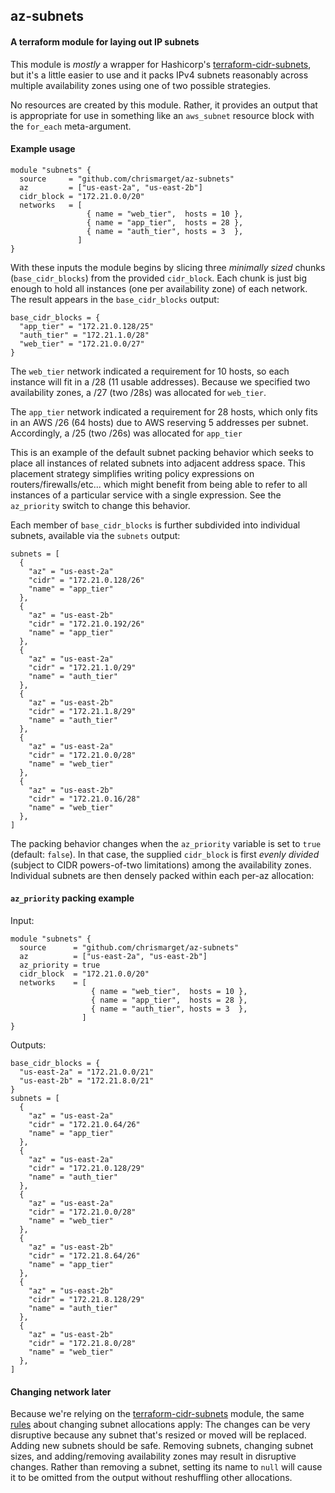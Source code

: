 ## az-subnets

#### A terraform module for laying out IP subnets

This module is *mostly* a wrapper for Hashicorp's
[terraform-cidr-subnets](https://github.com/hashicorp/terraform-cidr-subnets),
but it's a little easier to use and it packs IPv4 subnets reasonably across
multiple availability zones using one of two possible strategies.

No resources are created by this module. Rather, it provides an output that is
appropriate for use in something like an `aws_subnet` resource block with the
`for_each` meta-argument.

#### Example usage

````
module "subnets" {
  source     = "github.com/chrismarget/az-subnets"
  az         = ["us-east-2a", "us-east-2b"]
  cidr_block = "172.21.0.0/20"
  networks   = [
                 { name = "web_tier",  hosts = 10 },
                 { name = "app_tier",  hosts = 28 },
                 { name = "auth_tier", hosts = 3  },
               ]
}
````
With these inputs the module begins by slicing three *minimally sized* chunks
(`base_cidr_blocks`) from the provided `cidr_block`. Each chunk is just big
enough to hold all instances (one per availability zone) of each network. The
result appears in the `base_cidr_blocks` output:
```
base_cidr_blocks = {
  "app_tier" = "172.21.0.128/25"
  "auth_tier" = "172.21.1.0/28"
  "web_tier" = "172.21.0.0/27"
}
```
The `web_tier` network indicated a requirement for 10 hosts, so each instance
will fit in a /28 (11 usable addresses). Because we specified two availability
zones, a /27 (two /28s) was allocated for `web_tier`.

The `app_tier` network indicated a requirement for 28 hosts, which only fits in
an AWS /26 (64 hosts) due to AWS reserving 5 addresses per subnet. Accordingly,
a /25 (two /26s) was allocated for `app_tier`

This is an example of the default subnet packing behavior which seeks to place
all instances of related subnets into adjacent address space. This placement
strategy simplifies writing policy expressions on routers/firewalls/etc... which
might benefit from being able to refer to all instances of a particular service
with a single expression. See the `az_priority` switch to change this behavior.

Each member of `base_cidr_blocks` is further subdivided into individual subnets,
available via the `subnets` output:

```
subnets = [
  {
    "az" = "us-east-2a"
    "cidr" = "172.21.0.128/26"
    "name" = "app_tier"
  },
  {
    "az" = "us-east-2b"
    "cidr" = "172.21.0.192/26"
    "name" = "app_tier"
  },
  {
    "az" = "us-east-2a"
    "cidr" = "172.21.1.0/29"
    "name" = "auth_tier"
  },
  {
    "az" = "us-east-2b"
    "cidr" = "172.21.1.8/29"
    "name" = "auth_tier"
  },
  {
    "az" = "us-east-2a"
    "cidr" = "172.21.0.0/28"
    "name" = "web_tier"
  },
  {
    "az" = "us-east-2b"
    "cidr" = "172.21.0.16/28"
    "name" = "web_tier"
  },
]

```

The packing behavior changes when the `az_priority` variable is set to `true`
(default: `false`). In that case, the supplied `cidr_block` is first *evenly
divided* (subject to CIDR powers-of-two limitations) among the availability
zones. Individual subnets are then densely packed within each per-az allocation:

#### `az_priority` packing example
Input:
```
module "subnets" {
  source      = "github.com/chrismarget/az-subnets"
  az          = ["us-east-2a", "us-east-2b"]
  az_priority = true
  cidr_block  = "172.21.0.0/20"
  networks    = [
                  { name = "web_tier",  hosts = 10 },
                  { name = "app_tier",  hosts = 28 },
                  { name = "auth_tier", hosts = 3  },
                ]
}
```
Outputs:
```
base_cidr_blocks = {
  "us-east-2a" = "172.21.0.0/21"
  "us-east-2b" = "172.21.8.0/21"
}
subnets = [
  {
    "az" = "us-east-2a"
    "cidr" = "172.21.0.64/26"
    "name" = "app_tier"
  },
  {
    "az" = "us-east-2a"
    "cidr" = "172.21.0.128/29"
    "name" = "auth_tier"
  },
  {
    "az" = "us-east-2a"
    "cidr" = "172.21.0.0/28"
    "name" = "web_tier"
  },
  {
    "az" = "us-east-2b"
    "cidr" = "172.21.8.64/26"
    "name" = "app_tier"
  },
  {
    "az" = "us-east-2b"
    "cidr" = "172.21.8.128/29"
    "name" = "auth_tier"
  },
  {
    "az" = "us-east-2b"
    "cidr" = "172.21.8.0/28"
    "name" = "web_tier"
  },
]
```
#### Changing network later
Because we're relying on the
[terraform-cidr-subnets](https://github.com/hashicorp/terraform-cidr-subnets)
module, the same
[rules](https://github.com/hashicorp/terraform-cidr-subnets#changing-networks-later)
about changing subnet allocations apply: The changes can be very disruptive
because any subnet that's resized or moved will be replaced. Adding new subnets
should be safe. Removing subnets, changing subnet sizes, and adding/removing
availability zones may result in disruptive changes. Rather than removing a
subnet, setting its name to `null` will cause it to be omitted from the output
without reshuffling other allocations.
